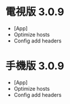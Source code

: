 # 電視版 3.0.9

* [App]
* Optimize hosts
* Config add headers

# 手機版 3.0.9

* [App]
* Optimize hosts
* Config add headers